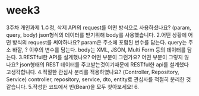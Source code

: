 # week3
3주차 개인과제
1.수정, 삭제 API의 request를 어떤 방식으로 사용하셨나요? (param, query, body)
json형식의 데이터를 받기위해 body를 사용했습니다.
2.어떤 상황에 어떤 방식의 request를 써야하나요?
param은 주소에 포함된 변수를 담는다. query는 주소 바깥, ? 이후의 변수를 담는다. body는 XML, JSON, Multi Form 등의 데이터를 담는다.
3.RESTful한 API를 설계했나요? 어떤 부분이 그런가요? 어떤 부분이 그렇지 않나요?
json형태의 REST 데이터를 주고받는것이기때문에 RESTful한 api를 설계했다고생각합니다.
4.적절한 관심사 분리를 적용하였나요? (Controller, Repository, Service)
controller, repository, service, dto, entity로 관심사를 적절히 분리한 것 같습니다.
5.작성한 코드에서 빈(Bean)을 모두 찾아보세요!
6.
